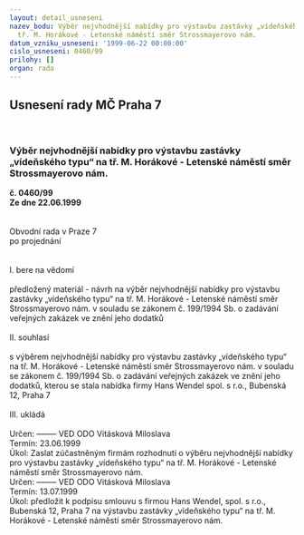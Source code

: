 ```yaml
---
layout: detail_usneseni
nazev_bodu: Výběr nejvhodnější nabídky pro výstavbu zastávky „vídeňského typu“ na
  tř. M. Horákové - Letenské náměstí směr Strossmayerovo nám.
datum_vzniku_usneseni: '1999-06-22 00:00:00'
cislo_usneseni: 0460/99
prilohy: []
organ: rada
---
```

<div id="ucUsn_pList" class="usn">
	<span><h2>Usnesení rady MČ Praha 7 </h2>
<br></span><div class="standBody">
<span><h3>Výběr nejvhodnější nabídky pro výstavbu zastávky „vídeňského typu“ na tř. M. Horákové - Letenské náměstí směr Strossmayerovo nám.</h3></span><div class="center">
		<strong>č. 0460/99</strong><br>
	</div>
<div class="center">
		<strong>Ze dne 22.06.1999</strong><br><br>
	</div>
<br>Obvodní rada v Praze 7<br>po projednání<br><br><br>I.	bere na vědomí<br><br> předložený materiál - návrh na výběr nejvhodnější nabídky pro výstavbu zastávky „vídeňského typu“ na tř. M. Horákové - Letenské náměstí směr Strossmayerovo nám. v souladu se zákonem č. 199/1994 Sb. o zadávání veřejných zakázek ve znění jeho dodatků<br><br>II.	souhlasí <br><br>s výběrem  nejvhodnější nabídky pro výstavbu zastávky „vídeňského typu“ na tř. M. Horákové - Letenské náměstí směr Strossmayerovo nám. v souladu se zákonem č. 199/1994 Sb. o zadávání veřejných zakázek ve znění jeho dodatků, kterou se stala nabídka firmy Hans Wendel spol. s r.o., Bubenská 12, Praha 7<br><br>III.	ukládá <br><br> Určen:	–––––	VED ODO Vitásková Miloslava<br>Termín: 23.06.1999<br>Úkol:	Zaslat zúčastněným firmám rozhodnutí o výběru nejvhodnější nabídky  pro výstavbu zastávky „vídeňského typu“ na tř. M. Horákové - Letenské náměstí směr Strossmayerovo nám.<br>  Určen:	–––––	VED ODO Vitásková Miloslava<br>Termín: 13.07.1999<br>Úkol:	předložit k podpisu smlouvu s firmou Hans Wendel, spol. s r.o., Bubenská 12, Praha 7 na  výstavbu zastávky „vídeňského typu“ na tř. M. Horákové - Letenské náměstí směr Strossmayerovo nám.<br><br>
</div>
</div>